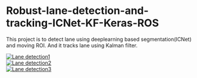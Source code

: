# Robust-lane-detection-and-tracking-ICNet-KF-Keras-ROS
This project is to detect lane using deeplearning based segmentation(ICNet) and moving ROI. And it tracks lane using Kalman filter.

[![Lane detection1](https://img.youtube.com/vi/GVUFTf1LCEA/0.jpg)](https://www.youtube.com/watch?v=GVUFTf1LCEA "Lane detection1")  
[![Lane detection2](https://img.youtube.com/vi/GVUFTf1LCEA/1.jpg)](https://www.youtube.com/watch?v=GVUFTf1LCEA "Lane detection2")  
[![Lane detection3](https://img.youtube.com/vi/GVUFTf1LCEA/2.jpg)](https://www.youtube.com/watch?v=GVUFTf1LCEA "Lane detection3")  
